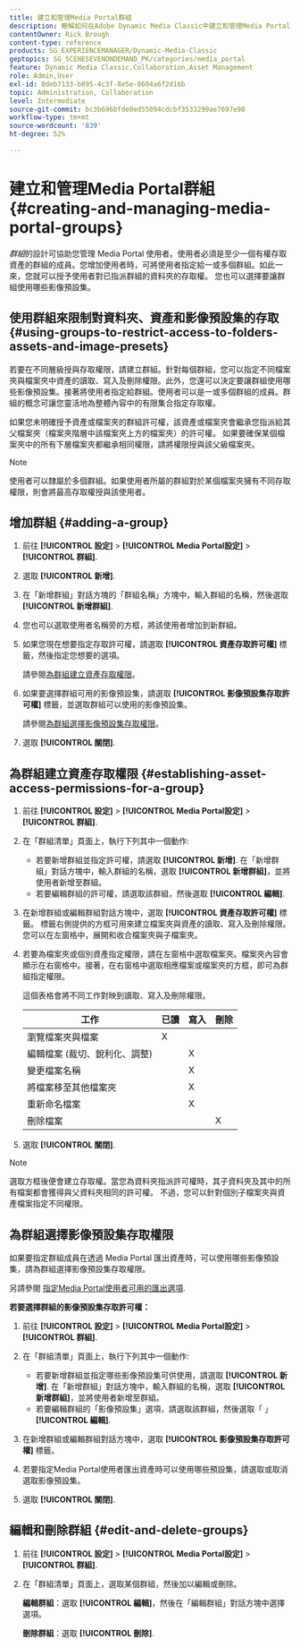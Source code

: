 ```yaml
---
title: 建立和管理Media Portal群組
description: 瞭解如何在Adobe Dynamic Media Classic中建立和管理Media Portal群組。
contentOwner: Rick Brough
content-type: reference
products: SG_EXPERIENCEMANAGER/Dynamic-Media-Classic
geptopics: SG_SCENESEVENONDEMAND_PK/categories/media_portal
feature: Dynamic Media Classic,Collaboration,Asset Management
role: Admin,User
exl-id: 0deb7133-b895-4c3f-8e5e-8604a6f2d16b
topic: Administration, Collaboration
level: Intermediate
source-git-commit: bc3b696bfde0ed55894cdcbf3533299ae7697e98
workflow-type: tm+mt
source-wordcount: '839'
ht-degree: 52%

---
```


# 建立和管理Media Portal群組{#creating-and-managing-media-portal-groups}

*群組*&#x200B;的設計可協助您管理 Media Portal 使用者。使用者必須是至少一個有權存取資產的群組的成員。您增加使用者時，可將使用者指定給一或多個群組。如此一來，您就可以授予使用者對已指派群組的資料夾的存取權。 您也可以選擇要讓群組使用哪些影像預設集。

## 使用群組來限制對資料夾、資產和影像預設集的存取 {#using-groups-to-restrict-access-to-folders-assets-and-image-presets}

若要在不同層級授與存取權限，請建立群組。針對每個群組，您可以指定不同檔案夾與檔案夾中資產的讀取、寫入及刪除權限。此外，您還可以決定要讓群組使用哪些影像預設集。接著將使用者指定給群組。使用者可以是一或多個群組的成員。群組的概念可讓您靈活地為整體內容中的有限集合指定存取權。

如果您未明確授予資產或檔案夾的群組許可權，該資產或檔案夾會繼承您指派給其父檔案夾（檔案夾階層中該檔案夾上方的檔案夾）的許可權。 如果要確保某個檔案夾中的所有下層檔案夾都繼承相同權限，請將權限授與該父級檔案夾。

>[!NOTE]
>
>使用者可以隸屬於多個群組。如果使用者所屬的群組對於某個檔案夾擁有不同存取權限，則會將最高存取權授與該使用者。

## 增加群組 {#adding-a-group}

1. 前往 **[!UICONTROL 設定]** > **[!UICONTROL Media Portal設定]** > **[!UICONTROL 群組]**.
1. 選取 **[!UICONTROL 新增]**.
1. 在「新增群組」對話方塊的「群組名稱」方塊中，輸入群組的名稱，然後選取 **[!UICONTROL 新增群組]**.
1. 您也可以選取使用者名稱旁的方框，將該使用者增加到新群組。
1. 如果您現在想要指定存取許可權，請選取 **[!UICONTROL 資產存取許可權]** 標籤，然後指定您想要的選項。

   請參閱[為群組建立資產存取權限](creating-media-portal-groups.md#establishing_asset_access_permissions_for_a_group)。

1. 如果要選擇群組可用的影像預設集，請選取 **[!UICONTROL 影像預設集存取許可權]** 標籤，並選取群組可以使用的影像預設集。

   請參閱[為群組選擇影像預設集存取權限](creating-media-portal-groups.md#choosing_image_preset_access_permissions_for_a_group)。

1. 選取 **[!UICONTROL 關閉]**.

## 為群組建立資產存取權限 {#establishing-asset-access-permissions-for-a-group}

1. 前往 **[!UICONTROL 設定]** > **[!UICONTROL Media Portal設定]** > **[!UICONTROL 群組]**.
1. 在「群組清單」頁面上，執行下列其中一個動作:

   * 若要新增群組並指定許可權，請選取 **[!UICONTROL 新增]**. 在「新增群組」對話方塊中，輸入群組的名稱，選取 **[!UICONTROL 新增群組]**，並將使用者新增至群組。
   * 若要編輯群組的許可權，請選取該群組，然後選取 **[!UICONTROL 編輯]**.

1. 在新增群組或編輯群組對話方塊中，選取 **[!UICONTROL 資產存取許可權]** 標籤。 標籤右側提供的方框可用來建立檔案夾與資產的讀取、寫入及刪除權限。您可以在左窗格中，展開和收合檔案夾與子檔案夾。
1. 若要為檔案夾或個別資產指定權限，請在左窗格中選取檔案夾。檔案夾內容會顯示在右窗格中。接著，在右窗格中選取相應檔案或檔案夾的方框，即可為群組指定權限。

   這個表格會將不同工作對映到讀取、寫入及刪除權限。

   | 工作 | 已讀 | 寫入 | 刪除 |
   | --- | --- | --- | --- |
   | 瀏覽檔案夾與檔案 | X | | |
   | 編輯檔案 (裁切、銳利化、調整) | | X | |
   | 變更檔案名稱 | | X | |
   | 將檔案移至其他檔案夾 | | X | |
   | 重新命名檔案 | | X | |
   | 刪除檔案 | | | X |

1. 選取 **[!UICONTROL 關閉]**.

>[!NOTE]
>
>選取方框後便會建立存取權。當您為資料夾指派許可權時，其子資料夾及其中的所有檔案都會獲得與父資料夾相同的許可權。 不過，您可以針對個別子檔案夾與資產檔案指定不同權限。

## 為群組選擇影像預設集存取權限

如果要指定群組成員在透過 Media Portal 匯出資產時，可以使用哪些影像預設集，請為群組選擇影像預設集存取權限。

另請參閱 [指定Media Portal使用者可用的匯出選項](specifying-export-options-available-media.md#specifying_export_options_available_to_media_portal_users).

**若要選擇群組的影像預設集存取許可權：**

1. 前往 **[!UICONTROL 設定]** > **[!UICONTROL Media Portal設定]** > **[!UICONTROL 群組]**.
1. 在「群組清單」頁面上，執行下列其中一個動作:

   * 若要新增群組並指定哪些影像預設集可供使用，請選取 **[!UICONTROL 新增]**. 在「新增群組」對話方塊中，輸入群組的名稱，選取 **[!UICONTROL 新增群組]**，並將使用者新增至群組。
   * 若要編輯群組的「影像預設集」選項，請選取該群組，然後選取「 」 **[!UICONTROL 編輯]**.

1. 在新增群組或編輯群組對話方塊中，選取 **[!UICONTROL 影像預設集存取許可權]** 標籤。
1. 若要指定Media Portal使用者匯出資產時可以使用哪些預設集，請選取或取消選取影像預設集。
1. 選取 **[!UICONTROL 關閉]**.

## 編輯和刪除群組 {#edit-and-delete-groups}

1. 前往 **[!UICONTROL 設定]** > **[!UICONTROL Media Portal設定]** > **[!UICONTROL 群組]**.
1. 在「群組清單」頁面上，選取某個群組，然後加以編輯或刪除。

   **編輯群組**：選取 **[!UICONTROL 編輯]**，然後在「編輯群組」對話方塊中選擇選項。

   **刪除群組**：選取 **[!UICONTROL 刪除]**.
